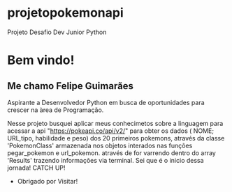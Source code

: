 # projetopokemonapi
Projeto Desafio Dev Junior Python
 
# Bem vindo!
 
## Me chamo Felipe Guimarães
 
Aspirante a Desenvolvedor Python em busca de oportunidades para crescer na àrea de Programação.
 
 
Nesse projeto busquei aplicar meus conhecimetos sobre a linguagem para acessar a api "https://pokeapi.co/api/v2/" para obter os dados 
( NOME; URL,tipo, habilidade e peso) dos 20 primeiros pokemons, através da classe 'PokemonClass' armazenada nos objetos interados nas funções pegar_pokemon e 
url_pokemon. através de for varrendo dentro do array 'Results' trazendo informações via terminal. Sei que é o inicio dessa jornada! CATCH UP! 


- Obrigado por Visitar!
 

